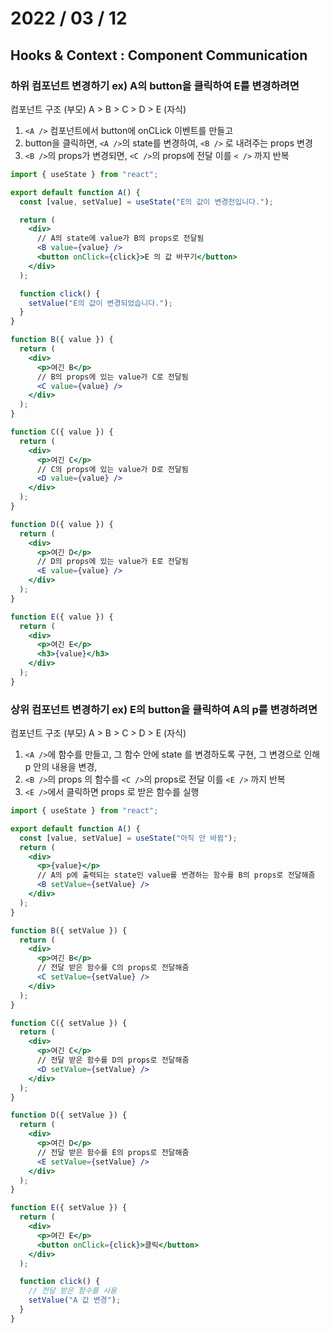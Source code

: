 # 2022 / 03 / 12

## Hooks & Context : Component Communication

### 하위 컴포넌트 변경하기 ex) A의 button을 클릭하여 E를 변경하려면

컴포넌트 구조 (부모) A > B > C > D > E (자식)

1. `<A />` 컴포넌트에서 button에 onCLick 이벤트를 만들고
2. button을 클릭하면, `<A />`의 state를 변경하여, `<B />` 로 내려주는 props 변경
3. `<B />`의 props가 변경되면, `<C />`의 props에 전달 이를 `< />` 까지 반복

```jsx
import { useState } from "react";

export default function A() {
  const [value, setValue] = useState("E의 값이 변경전입니다.");

  return (
    <div>
      // A의 state에 value가 B의 props로 전달됨
      <B value={value} />
      <button onClick={click}>E 의 값 바꾸기</button>
    </div>
  );

  function click() {
    setValue("E의 값이 변경되었습니다.");
  }
}

function B({ value }) {
  return (
    <div>
      <p>여긴 B</p>
      // B의 props에 있는 value가 C로 전달됨
      <C value={value} />
    </div>
  );
}

function C({ value }) {
  return (
    <div>
      <p>여긴 C</p>
      // C의 props에 있는 value가 D로 전달됨
      <D value={value} />
    </div>
  );
}

function D({ value }) {
  return (
    <div>
      <p>여긴 D</p>
      // D의 props에 있는 value가 E로 전달됨
      <E value={value} />
    </div>
  );
}

function E({ value }) {
  return (
    <div>
      <p>여긴 E</p>
      <h3>{value}</h3>
    </div>
  );
}
```

### 상위 컴포넌트 변경하기 ex) E의 button을 클릭하여 A의 p를 변경하려면

컴포넌트 구조 (부모) A > B > C > D > E (자식)

1. `<A />`에 함수를 만들고, 그 함수 안에 state 를 변경하도록 구현, 그 변경으로 인해 p 안의 내용을 변경,
2. `<B />`의 props 의 함수를 `<C />`의 props로 전달 이를 `<E />` 까지 반복
3. `<E />`에서 클릭하면 props 로 받은 함수를 실행

```jsx
import { useState } from "react";

export default function A() {
  const [value, setValue] = useState("아직 안 바뀜");
  return (
    <div>
      <p>{value}</p>
      // A의 p에 출력되는 state인 value를 변경하는 함수를 B의 props로 전달해줌
      <B setValue={setValue} />
    </div>
  );
}

function B({ setValue }) {
  return (
    <div>
      <p>여긴 B</p>
      // 전달 받은 함수를 C의 props로 전달해줌
      <C setValue={setValue} />
    </div>
  );
}

function C({ setValue }) {
  return (
    <div>
      <p>여긴 C</p>
      // 전달 받은 함수를 D의 props로 전달해줌
      <D setValue={setValue} />
    </div>
  );
}

function D({ setValue }) {
  return (
    <div>
      <p>여긴 D</p>
      // 전달 받은 함수를 E의 props로 전달해줌
      <E setValue={setValue} />
    </div>
  );
}

function E({ setValue }) {
  return (
    <div>
      <p>여긴 E</p>
      <button onClick={click}>클릭</button>
    </div>
  );

  function click() {
    // 전달 받은 함수를 사용
    setValue("A 값 변경");
  }
}
```

